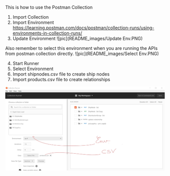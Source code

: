 This is how to use the Postman Collection

1. Import Collection
2. Import Environment 
https://learning.postman.com/docs/postman/collection-runs/using-environments-in-collection-runs/
3. Update Environment
![pic](README_images/Update Env.PNG)

Also remember to select this environment when you are running the APIs from postman collection directly.
![pic](README_images/Select Env.PNG)

4. Start Runner
5. Select Environment
6. Import shipnodes.csv file to create ship nodes
7. Import products.csv file to create relationships

![pic](README_images/collection_checkVariables.PNG)

